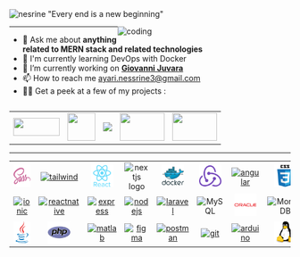 <a >
    <img src="https://readme-typing-svg.herokuapp.com/?font=Caveat&size=36&color=48CDDC&center=true&vCenter=true&lines=Hi+👋%2C+I%27m+Nesrine+Ayari;💻+I%27m+a+Full+stack+developer;" alt="nesrine" /></a>
    <a >"Every end is a new beginning"</a>

<p/>

<img align="right" alt="coding" width="310" src="https://www.shecodes.io/assets/stickers/Coding%20Cat-33a4c846a433857177d26ef9f045782650a52602b8e1bfc1a58058625cf90029.gif">


<hr widht="100%">


 - 💬 Ask me about **anything related to MERN stack and related technologies**
 -  🌱 I'm currently learning DevOps with Docker
 - 🔭 I’m currently working on <strong style="color:red;">[Giovanni Juvara](https://luxury-and-cosy.com/)</strong>
 - 📫 How to reach me ayari.nessrine3@gmail.com
 - 👨‍💻 Get a peek at a few of my projects :
<table style="width:100%" align="left">
  <tr>
    <td colspan="10" align="left"> <a href="https://global-reno.com/" onclick="window.open(this.href, '_blank'); return false;">
        <img src="https://global-reno.com/assets/reno-global-logo.png" width="83" height="32"/>
          </a></td>
    <td colspan="10" align="left"><a href="https://luxury-and-cosy.fr/" onclick="window.open(this.href, '_blank'); return false;">
        <img src="https://luxury-and-cosy.fr/assets/Logo.png" width="50" height="50"/>
    </a></td>
       <td colspan="10" align="left"> <a href="http://www.graphiccentertn.com/" onclick="window.open(this.href, '_blank'); return false;">
           <img src="https://gregarious-croissant-0955d8.netlify.app/assets/img/322375471_700083181719041_8413488649932158795_n.png" width="90" />
          </a></td>
        <td colspan="10" align="left"> <a href="https://luxury-and-cosy.com/" onclick="window.open(this.href, '_blank'); return false;">
           <img src="https://luxury-and-cosy.com/assets/images/logofooter.png" width="80" height="50"/>
          </a></td>


<td colspan="10" align="left"><a href="https://agexis.com/" onclick="window.open(this.href, '_blank'); return false;">
        <img src="https://agexis.com/assets/icons/logo-agex.webp" width="80" height="50"/>
    </a>   </td>
   
  </tr></table>




<hr width="100%">



<table style="width:100%" align="center">

  <tr>
   
  <td align="center" >
   <a href="https://sass-lang.com" target="_blank" rel="noreferrer" title="sass">
        <img src="https://raw.githubusercontent.com/devicons/devicon/master/icons/sass/sass-original.svg" alt="sass" width="40" height="40"/>
      </a>
    </td>
    <td align="center">
      <a href="https://tailwindcss.com/" target="_blank" rel="noreferrer" title="Tailwind">
        <img src="https://www.vectorlogo.zone/logos/tailwindcss/tailwindcss-icon.svg" alt="tailwind" width="40" height="40"/>
      </a>
    </td>
    <td align="center" >
    
<img src="https://raw.githubusercontent.com/devicons/devicon/master/icons/react/react-original-wordmark.svg "  title="React" alt="react" width="40" height="40"/>
      
 </td>
  
 <td align="center">
      <img src="https://cdn.jsdelivr.net/gh/devicons/devicon/icons/nextjs/nextjs-original.svg" height="40" alt="nextjs logo"  title="Nextjs"/>
    </td>
     <td align="center" >  <a href="https://www.docker.com/" target="_blank"  title="Docker" rel="noreferrer"> <img src="https://raw.githubusercontent.com/devicons/devicon/master/icons/docker/docker-original-wordmark.svg" alt="docker" width="40" height="40"/> </a>
     </td>
    <td align="center" >
      <a href="https://redux.js.org" target="_blank" rel="noreferrer">
        <img src="https://raw.githubusercontent.com/devicons/devicon/master/icons/redux/redux-original.svg" alt="redux" title="React Redux" width="40" height="40"/>
      </a>
    </td>
    <td align="center" >
      <a href="https://angular.io" target="_blank" rel="noreferrer">
        <img src="https://angular.io/assets/images/logos/angular/angular.svg" alt="angular" width="40" height="40" title="Angular"/>
      </a>
    </td>
  <td align="center" >
      <a href="https://www.w3schools.com/css/" target="_blank" rel="noreferrer">
        <img src="https://raw.githubusercontent.com/devicons/devicon/master/icons/css3/css3-original-wordmark.svg" alt="css3" title="css" width="40" height="40"/>
      </a>
    </td>

   <td align="center" >
      <a href="https://getbootstrap.com" target="_blank" rel="noreferrer">
        <img src="https://raw.githubusercontent.com/devicons/devicon/master/icons/bootstrap/bootstrap-plain-wordmark.svg" alt="bootstrap" title="Bootstrap" width="40" height="40"/>
      </a>
    </td>
         <td align="center" >
      <a href="https://www.w3.org/html/" target="_blank" rel="noreferrer">
        <img src="https://raw.githubusercontent.com/devicons/devicon/master/icons/html5/html5-original-wordmark.svg" alt="html5" title="html" width="40" height="40"/>
      </a>
    </td>
    <td align="center">
      <a href="https://developer.mozilla.org/en-US/docs/Web/JavaScript" target="_blank" rel="noreferrer">
        <img src="https://raw.githubusercontent.com/devicons/devicon/master/icons/javascript/javascript-original.svg" alt="javascript" title="Javascript" width="40" height="40"/>
      </a>
    </td>
    <td align="center" >
      <a href="https://www.typescriptlang.org/" target="_blank" rel="noreferrer">
        <img src="https://raw.githubusercontent.com/devicons/devicon/master/icons/typescript/typescript-original.svg" alt="typescript" title="Typescript" width="40" height="40"/>
      </a>
    </td>
  </tr>

  <tr>
 <td align="center" >
      <a href="https://ionicframework.com" target="_blank" rel="noreferrer">
        <img src="https://upload.wikimedia.org/wikipedia/commons/d/d1/Ionic_Logo.svg" alt="ionic" title="Ionic" width="80" height="40"/>
      </a>
    </td>
    <td align="center">
      <a href="https://reactnative.dev/" target="_blank" rel="noreferrer">
        <img src="https://reactnative.dev/img/header_logo.svg" alt="reactnative" title="React native" width="35" height="40"/>
      </a>
    </td>
    <td align="center" >
      <a href="https://reactnative.dev/" target="_blank" rel="noreferrer">
        <img src="https://camo.githubusercontent.com/29627c5817449d646aa67481b9168eed5730e8ba7f9f63fb2b73c8b1cd760647/68747470733a2f2f63646e2e6a7364656c6976722e6e65742f67682f64657669636f6e732f64657669636f6e2f69636f6e732f657870726573732f657870726573732d6f726967696e616c2e737667" title="express js" alt="express" height="45"/>
      </a>
    </td>
    <td align="center" >
      <a href="https://reactnative.dev/" target="_blank" rel="noreferrer">
        <img src="https://avatars.githubusercontent.com/nodejs" alt="nodejs" title="Nodejs" height="45"/>
      </a>
    </td>
    <td align="center" "  >
      <a href="https://reactnative.dev/" target="_blank" rel="noreferrer">
        <img src="https://laravel.com/img/logomark.min.svg" alt="laravel" height="45" title="Laravel"/>
      </a>
    </td>

 <td align="center">
      <img src="https://www.mysql.com/common/logos/mysql-logo.svg?v2" alt="MySQL" height="40" title="MySQL"/>
    </td>
       <td align="center" >
    <img src="https://raw.githubusercontent.com/devicons/devicon/master/icons/oracle/oracle-original.svg" alt="oracle" width="40" title="Oracle" />
    </td>
       <td align="center">
      <img src="https://cdn.worldvectorlogo.com/logos/mongodb-icon-2.svg" alt="MongoDB"  width="40" title="MongoDB" />
    </td>
 <td align="center">
      <a href="https://www.python.org" target="_blank" rel="noreferrer">
        <img src="https://raw.githubusercontent.com/devicons/devicon/master/icons/python/python-original.svg" alt="python" width="40" height="40"/>
      </a>
    </td>
    <td align="center">
      <a href="https://www.w3schools.com/cs/" target="_blank" rel="noreferrer">
        <img src="https://raw.githubusercontent.com/devicons/devicon/master/icons/csharp/csharp-original.svg" alt="csharp" width="40" height="40"/>
      </a>
    </td>
 
 <td align="center" >
      <a href="https://www.cprogramming.com/" target="_blank" rel="noreferrer">
        <img src="https://raw.githubusercontent.com/devicons/devicon/master/icons/c/c-original.svg" alt="c" width="40" height="40"/>
      </a>
    </td>
    <td align="center">
      <a href="https://www.w3schools.com/cpp/" target="_blank" rel="noreferrer">
        <img src="https://raw.githubusercontent.com/devicons/devicon/master/icons/cplusplus/cplusplus-original.svg" alt="cplusplus" width="40" height="40"/>
      </a>
    </td>

</tr>

  <tr>
  

 <td align="center" >
      <a href="https://www.java.com" target="_blank" rel="noreferrer">
        <img src="https://raw.githubusercontent.com/devicons/devicon/master/icons/java/java-original.svg" alt="java" width="40" height="40"/>
      </a>
    </td>
    <td align="center">
      <a href="https://www.php.net" target="_blank" rel="noreferrer">
        <img src="https://raw.githubusercontent.com/devicons/devicon/master/icons/php/php-original.svg" alt="php" width="40" height="40"/>
      </a>
    </td>
    <td align="center">
      <a href="https://www.mathworks.com/" target="_blank" rel="noreferrer">
        <img src="https://upload.wikimedia.org/wikipedia/commons/2/21/Matlab_Logo.png" alt="matlab" width="40" height="40"/>
      </a>
    </td>
    <td align="center" >
      <a href="https://www.figma.com/" target="_blank" rel="noreferrer">
        <img src="https://www.vectorlogo.zone/logos/figma/figma-icon.svg" alt="figma" width="40" height="40"/>
      </a>
    </td>
    <td align="center" >
      <a href="https://postman.com" target="_blank" rel="noreferrer">
        <img src="https://www.vectorlogo.zone/logos/getpostman/getpostman-icon.svg" alt="postman" width="40" height="40"/>
      </a>
    </td>
    <td align="center" >
      <a href="https://git-scm.com/" target="_blank" rel="noreferrer">
        <img src="https://www.vectorlogo.zone/logos/git-scm/git-scm-icon.svg" alt="git" width="40" height="40"/>
      </a>
    </td>

 <td align="center">
      <a href="https://www.arduino.cc/" target="_blank" rel="noreferrer">
        <img src="https://cdn.worldvectorlogo.com/logos/arduino-1.svg" alt="arduino" width="40" height="40"/>
      </a>
    </td>
    <td align="center" >
      <a href="https://www.linux.org/" target="_blank" rel="noreferrer">
        <img src="https://raw.githubusercontent.com/devicons/devicon/master/icons/linux/linux-original.svg" alt="linux" width="40" height="40"/>
      </a>
    </td>
 <td align="center"  ><a href="https://azure.microsoft.com/en-in/" target="_blank" rel="noreferrer"> <img src="https://www.vectorlogo.zone/logos/microsoft_azure/microsoft_azure-icon.svg" alt="azure" width="40" height="40"/> </a></td>
<td align="center"  colspan="2"><a href="https://aws.amazon.com" target="_blank" rel="noreferrer"> <img src="https://raw.githubusercontent.com/devicons/devicon/master/icons/amazonwebservices/amazonwebservices-original-wordmark.svg" alt="aws" width="40" 
       height="40"/> </a></td>
        <td align="center"  ><a href="https://www.redhat.com/fr" target="_blank" rel="noreferrer"> <img src="https://static.redhat.com/libs/redhat/brand-assets/2/corp/logo--on-dark.svg" alt="azure" width="60" height="30"/> </a></td>
 </tr>

</table>



